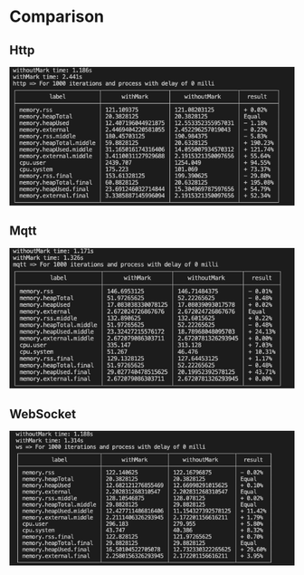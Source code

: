 # Comparison

## Http

![Http Performance](./images/perf-http.png)

## Mqtt

![Http Performance](./images/perf-mqtt.png)

## WebSocket

![Http Performance](./images/perf-ws.png)
